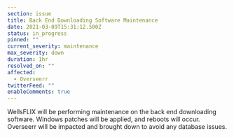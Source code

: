 ```yaml
---
section: issue
title: Back End Downloading Software Maintenance
date: 2021-03-09T15:31:12.500Z
status: in_progress
pinned: ""
current_severity: maintenance
max_severity: down
duration: 1hr
resolved_on: ""
affected:
  - Overseerr
twitterFeed: ""
enableComments: true
---
```

WellsFLIX will be performing maintenance on the back end downloading software. Windows patches will be applied, and reboots will occur. Overseerr will be impacted and brought down to avoid any database issues.